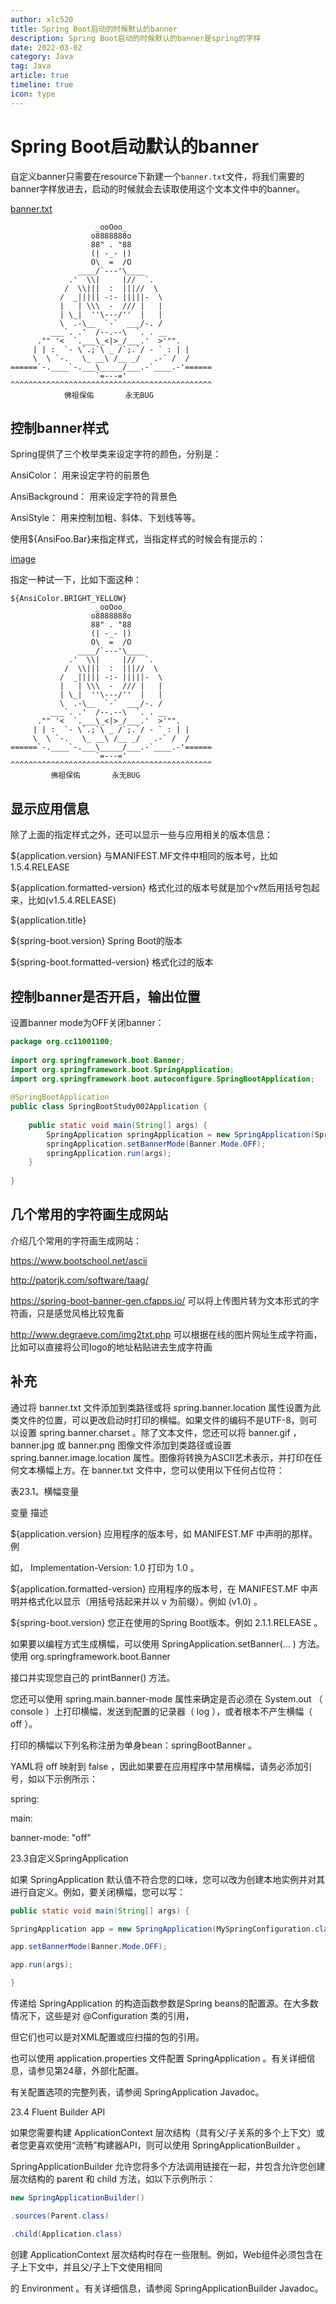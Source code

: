 ```yaml
---
author: xlc520
title: Spring Boot启动的时候默认的banner
description: Spring Boot启动的时候默认的banner是spring的字样
date: 2022-03-02
category: Java
tag: Java
article: true
timeline: true
icon: type
---
```


# Spring Boot启动默认的banner

自定义banner只需要在resource下新建一个`banner.txt`文件，将我们需要的banner字样放进去，启动的时候就会去读取使用这个文本文件中的banner。

[banner.txt](./banner.txt)

```
                   _ooOoo_
                  o8888888o
                  88" . "88
                  (| -_- |)
                  O\  =  /O
               ____/`---'\____
             .'  \\|     |//  `.
            /  \\|||  :  |||//  \
           /  _||||| -:- |||||-  \
           |   | \\\  -  /// |   |
           | \_|  ''\---/''  |   |
           \  .-\__  `-`  ___/-. /
         ___`. .'  /--.--\  `. . __
      ."" '<  `.___\_<|>_/___.'  >'"".
     | | :  `- \`.;`\ _ /`;.`/ - ` : | |
     \  \ `-.   \_ __\ /__ _/   .-` /  /
======`-.____`-.___\_____/___.-`____.-'======
                   `=---='
^^^^^^^^^^^^^^^^^^^^^^^^^^^^^^^^^^^^^^^^^^^^^
         	佛祖保佑       永无BUG
```

## 控制banner样式

Spring提供了三个枚举类来设定字符的颜色，分别是：

AnsiColor： 用来设定字符的前景色

AnsiBackground： 用来设定字符的背景色

AnsiStyle： 用来控制加粗、斜体、下划线等等。



使用${AnsiFoo.Bar}来指定样式，当指定样式的时候会有提示的：

[image](https://static.xlc520.tk/blogImage/784924-20170831000838452-507152231.png)

指定一种试一下，比如下面这种：

```
${AnsiColor.BRIGHT_YELLOW}
                   _ooOoo_
                  o8888888o
                  88" . "88
                  (| -_- |)
                  O\  =  /O
               ____/`---'\____
             .'  \\|     |//  `.
            /  \\|||  :  |||//  \
           /  _||||| -:- |||||-  \
           |   | \\\  -  /// |   |
           | \_|  ''\---/''  |   |
           \  .-\__  `-`  ___/-. /
         ___`. .'  /--.--\  `. . __
      ."" '<  `.___\_<|>_/___.'  >'"".
     | | :  `- \`.;`\ _ /`;.`/ - ` : | |
     \  \ `-.   \_ __\ /__ _/   .-` /  /
======`-.____`-.___\_____/___.-`____.-'======
                   `=---='
^^^^^^^^^^^^^^^^^^^^^^^^^^^^^^^^^^^^^^^^^^^^^
         佛祖保佑       永无BUG
```

## 显示应用信息

除了上面的指定样式之外，还可以显示一些与应用相关的版本信息：

${application.version}  与MANIFEST.MF文件中相同的版本号，比如1.5.4.RELEASE

${application.formatted-version}  格式化过的版本号就是加个v然后用括号包起来，比如(v1.5.4.RELEASE)

${application.title} 

${spring-boot.version} Spring Boot的版本

${spring-boot.formatted-version} 格式化过的版本

 

## 控制banner是否开启，输出位置

设置banner mode为OFF关闭banner：

```java
package org.cc11001100;
 
import org.springframework.boot.Banner;
import org.springframework.boot.SpringApplication;
import org.springframework.boot.autoconfigure.SpringBootApplication;
 
@SpringBootApplication
public class SpringBootStudy002Application {
 
    public static void main(String[] args) {
        SpringApplication springApplication = new SpringApplication(SpringBootStudy002Application.class);
        springApplication.setBannerMode(Banner.Mode.OFF);
        springApplication.run(args);
    }
 
}
```

 

## 几个常用的字符画生成网站

介绍几个常用的字符画生成网站：

https://www.bootschool.net/ascii

http://patorjk.com/software/taag/

https://spring-boot-banner-gen.cfapps.io/ 可以将上传图片转为文本形式的字符画，只是感觉风格比较鬼畜

http://www.degraeve.com/img2txt.php 可以根据在线的图片网址生成字符画，比如可以直接将公司logo的地址粘贴进去生成字符画





## 补充

通过将 banner.txt 文件添加到类路径或将 spring.banner.location 属性设置为此类文件的位置，可以更改启动时打印的横幅。如果文件的编码不是UTF-8，则可以设置 spring.banner.charset 。除了文本文件，您还可以将 banner.gif ， banner.jpg 或 banner.png 图像文件添加到类路径或设置 spring.banner.image.location 属性。图像将转换为ASCII艺术表示，并打印在任何文本横幅上方。在 banner.txt 文件中，您可以使用以下任何占位符：

表23.1。横幅变量

变量 描述

${application.version} 应用程序的版本号，如 MANIFEST.MF 中声明的那样。例

如， Implementation-Version: 1.0 打印为 1.0 。

${application.formatted-version} 应用程序的版本号，在 MANIFEST.MF 中声明并格式化以显示（用括号括起来并以 v 为前缀）。例如 (v1.0) 。

${spring-boot.version} 您正在使用的Spring Boot版本。例如 2.1.1.RELEASE 。

如果要以编程方式生成横幅，可以使用 SpringApplication.setBanner(… ) 方法。使用 org.springframework.boot.Banner

接口并实现您自己的 printBanner() 方法。

您还可以使用 spring.main.banner-mode 属性来确定是否必须在 System.out （ console ）上打印横幅，发送到配置的记录器（ log ），或者根本不产生横幅（ off ）。

打印的横幅以下列名称注册为单身bean：springBootBanner 。

YAML将 off 映射到 false ，因此如果要在应用程序中禁用横幅，请务必添加引号，如以下示例所示：

spring:

main:

banner-mode: "off"

23.3自定义SpringApplication

如果 SpringApplication 默认值不符合您的口味，您可以改为创建本地实例并对其进行自定义。例如，要关闭横幅，您可以写：

```java
public static void main(String[] args) {

SpringApplication app = new SpringApplication(MySpringConfiguration.class);

app.setBannerMode(Banner.Mode.OFF);

app.run(args);

}
```



传递给 SpringApplication 的构造函数参数是Spring beans的配置源。在大多数情况下，这些是对 @Configuration 类的引用，

但它们也可以是对XML配置或应扫描的包的引用。

也可以使用 application.properties 文件配置 SpringApplication 。有关详细信息，请参见第24章，外部化配置。

有关配置选项的完整列表，请参阅 SpringApplication Javadoc。

23.4 Fluent Builder API

如果您需要构建 ApplicationContext 层次结构（具有父/子关系的多个上下文）或者您更喜欢使用“流畅”构建器API，则可以使用 SpringApplicationBuilder 。

SpringApplicationBuilder 允许您将多个方法调用链接在一起，并包含允许您创建层次结构的 parent 和 child 方法，如以下示例所示：

```java
new SpringApplicationBuilder()

.sources(Parent.class)

.child(Application.class)
```



创建 ApplicationContext 层次结构时存在一些限制。例如，Web组件必须包含在子上下文中，并且父/子上下文使用相同

的 Environment 。有关详细信息，请参阅 SpringApplicationBuilder Javadoc。